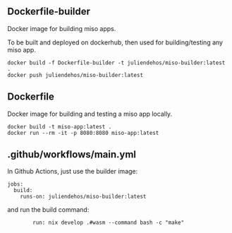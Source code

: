 
## Dockerfile-builder

Docker image for building miso apps.

To be built and deployed on dockerhub, then used for building/testing any miso
app.

```
docker build -f Dockerfile-builder -t juliendehos/miso-builder:latest .
docker push juliendehos/miso-builder:latest
```


## Dockerfile

Docker image for building and testing a miso app locally.

```
docker build -t miso-app:latest .
docker run --rm -it -p 8080:8080 miso-app:latest
```


## .github/workflows/main.yml

In Github Actions, just use the builder image:


```
jobs:
  build:
    runs-on: juliendehos/miso-builder:latest
```

and run the build command:

```
        run: nix develop .#wasm --command bash -c "make"
```

